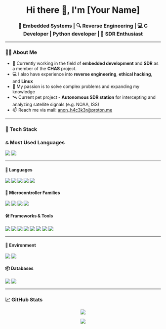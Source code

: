 <h1 align="center">Hi there 👋, I'm [Your Name]</h1>
<h3 align="center">🔧 Embedded Systems | 🔍 Reverse Engineering | 💻 C Developer | Python developer | 📡 SDR Enthusiast</h3>

---

### 👨‍💻 About Me

- 🔭 Currently working in the field of **embedded development** and **SDR** as a member of the **CHAS** project.
- 💻 I also have experience into **reverse engineering**, **ethical hacking**, and **Linux**
- 🧠 My passion is to solve complex problems and expanding my knowledge
- 🛰️ Current pet project - **Autonomous SDR station** for intercepting and analyzing satellite signals (e.g. NOAA, ISS)
- 📫 Reach me via mail: anon_h4c3k3r@proton.me

---

### 🚀 Tech Stack

### 🔝 Most Used Languages
<p align="left">
  <img src="https://img.shields.io/badge/C-00599C?style=for-the-badge&logo=c&logoColor=white" />
  <img src="https://img.shields.io/badge/Python-3776AB?style=for-the-badge&logo=python&logoColor=white" />
</p>

---

#### 🧠 Languages  
<p align="left">
  <img src="https://img.shields.io/badge/C-00599C?style=for-the-badge&logo=c&logoColor=white" />
  <img src="https://img.shields.io/badge/C++-00599C?style=for-the-badge&logo=c%2B%2B&logoColor=white" />
  <img src="https://img.shields.io/badge/Python-3776AB?style=for-the-badge&logo=python&logoColor=white" />
  <img src="https://img.shields.io/badge/Bash-121011?style=for-the-badge&logo=gnu-bash&logoColor=white" />
  <img src="https://img.shields.io/badge/Assembly-6E4C13?style=for-the-badge&logoColor=white" />
</p>

#### 🧱 Microcontroller Families  
<p align="left">
  <img src="https://img.shields.io/badge/ESP32-333333?style=for-the-badge&logo=espressif&logoColor=white" />
  <img src="https://img.shields.io/badge/AVR-000000?style=for-the-badge&logo=atmel&logoColor=white" />
  <img src="https://img.shields.io/badge/STM32-03234B?style=for-the-badge&logo=stmicroelectronics&logoColor=white" />
  <img src="https://img.shields.io/badge/MSP430-bf2c0b?style=for-the-badge&logo=texasinstruments&logoColor=white" />
</p>

#### 🛠️ Frameworks & Tools  
<p align="left">
  <img src="https://img.shields.io/badge/ESP--IDF-000?style=for-the-badge&logo=espressif&logoColor=white" />
  <img src="https://img.shields.io/badge/PlatformIO-000000?style=for-the-badge&logo=platformio&logoColor=white" />
  <img src="https://img.shields.io/badge/Arduino-00979D?style=for-the-badge&logo=arduino&logoColor=white" />
  <img src="https://img.shields.io/badge/GNU%20Radio-17A2B8?style=for-the-badge&logo=gnuradio&logoColor=white" />
  <img src="https://img.shields.io/badge/Numpy-013243?style=for-the-badge&logo=numpy&logoColor=white" />
  <img src="https://img.shields.io/badge/SciPy-8CAAE6?style=for-the-badge&logo=scipy&logoColor=white" />
  <img src="https://img.shields.io/badge/OpenOCD-blue?style=for-the-badge" />
  <img src="https://img.shields.io/badge/FreeRTOS-27ae60?style=for-the-badge" />
</p>

---

#### 🐳 Environment  
<p align="left">
  <img src="https://img.shields.io/badge/Linux-FCC624?style=for-the-badge&logo=linux&logoColor=black" />
  <img src="https://img.shields.io/badge/Docker-2496ED?style=for-the-badge&logo=docker&logoColor=white" />
</p>

#### 📦 Databases  
<p align="left">
  <img src="https://img.shields.io/badge/SQLite-003B57?style=for-the-badge&logo=sqlite&logoColor=white" />
  <img src="https://img.shields.io/badge/MySQL-4479A1?style=for-the-badge&logo=mysql&logoColor=white" />
</p>

---

### 📈 GitHub Stats

<p align="center">
  <img src="https://github-readme-stats.vercel.app/api?username=yourgithubusername&show_icons=true&theme=github_dark&hide_title=true" />
</p>

<p align="center">
  <img src="https://github-readme-streak-stats.herokuapp.com/?user=yourgithubusername&theme=dark" />
</p>


